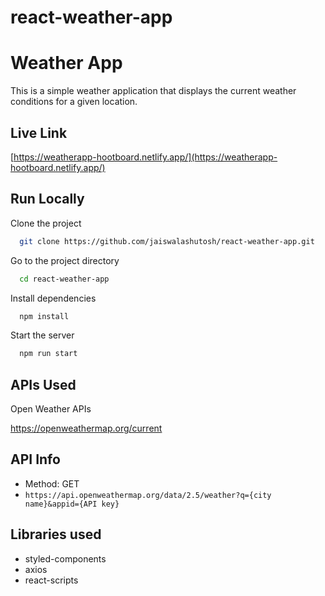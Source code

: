 # react-weather-app
# Weather App
This is a simple weather application that displays the current weather conditions for a given location.

## Live Link
[https://weatherapp-hootboard.netlify.app/](https://weatherapp-hootboard.netlify.app/) 




## Run Locally

Clone the project

```bash
  git clone https://github.com/jaiswalashutosh/react-weather-app.git
```

Go to the project directory

```bash
  cd react-weather-app
```

Install dependencies

```bash
  npm install
```

Start the server

```bash
  npm run start
```


## APIs Used

Open Weather APIs

https://openweathermap.org/current
## API Info

- Method: GET
- `https://api.openweathermap.org/data/2.5/weather?q={city name}&appid={API key}`
## Libraries used

- styled-components
- axios
- react-scripts
